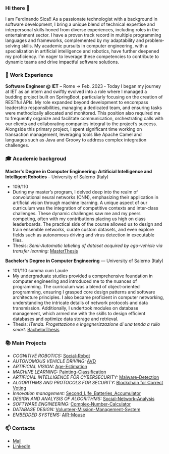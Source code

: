 ### Hi there 👋
I am Ferdinando Sica!! As a passionate technologist with a background in software development, I bring a unique blend of technical expertise and interpersonal skills honed from diverse experiences, including roles in the entertainment sector. I have a proven track record in multiple programming languages and frameworks, complemented by my adaptability and problem‐solving skills. My academic pursuits in computer engineering, with a specialization in artificial intelligence and robotics, have further deepened my proficiency. I’m eager to leverage these competencies to contribute to dynamic teams and drive impactful software solutions.

### 💼 Work Experience
**Software Engineer @ IET** – Rome -> Feb. 2023 ‐ Today
I began my journey at IET as an intern and swiftly evolved into a role where I managed a budding project built on SpringBoot, particularly focusing on the creation of RESTful APIs. My role expanded beyond development to encompass leadership responsibilities, managing a dedicated team, and ensuring tasks were methodically allocated and monitored. This position also required me to frequently organize and facilitate communication, orchestrating calls with our clients and collaborating companies integral to the project’s success. Alongside this primary project, I spent significant time working on transaction management, leveraging tools like Apache Camel and languages such as Java and Groovy to address complex integration challenges.


### 🎓 Academic backgroud
**Master's Degree in Computer Engineering: Artificial Intelligence and Intelligent Robotics** – University of Salerno (Italy)
* 109/110 
* During my master’s program, I delved deep into the realm of convolutional neural networks (CNN), emphasizing their application in artificial vision through machine learning. A unique aspect of our curriculum was the integration of competitive contexts and inter‐class challenges. These dynamic challenges saw me and my peers competing, often with my contributions placing us high on class leaderboards. The practical side of the course allowed us to design and train ensemble networks, curate custom datasets, and even explore fields such as autonomous driving and virus detection in executable files.
* Thesis: _Semi-Automatic labeling of dataset acquired by ego-vehicle via transfer learning:_ [MasterThesis]()

**Bachelor's Degree in Computer Engineering** — University of Salerno (Italy) 
* 101/110 summa cum Laude
* My undergraduate studies provided a comprehensive foundation in computer engineering and introduced me to the nuances of programming. The curriculum was a blend of object‐oriented programming, ensuring I grasped core design patterns and software architecture principles. I also became proficient in computer networking, understanding the intricate details of network protocols and data transmission. Additionally, I undertook modules on database management, which armed me with the skills to design efficient databases and optimize data storage and retrieval.
* Thesis: _iTenda. Progettazione e ingegnerizzazione di una tenda a rullo smart._ [BachelorThesis]()

### 📚 Main Projects
* _COGNITIVE ROBOTICS:_ [Social-Robot](https://github.com/CamillaSpi/DefinitivoCog)
* _AUTONOMOUS VEHICLE DRIVING:_ [AVD](https://github.com/vturi3/AVD_Project)
* _ARTIFICIAL VISION:_ [Age-Estimation](https://github.com/MattiaMarseglia/Artificial-Vision-Project)
* _MACHINE LEARNING:_ [Painting-Classification]()
* _ARTIFICIAL INTELLIGENCE FOR CYBERSECURITY:_ [Malware-Detection]()
* _ALGORITHMS AND PROTOCOLS FOR SECURITY:_ [Blockchain for Correct Voting]()
* _Innovation management:_ [Second_Life_Batteries_Accumulator]()
* _DESIGN AND ANALYSIS OF ALGORITHMS:_ [Social-Network-Analysis]()
* _SOFTWARE ENGINEERING:_ [Complex-Number-Calculator](https://github.com/CamillaSpi/ProjectGruppo12IZ)
* _DATABASE DESIGN:_ [Volunteer-Mission-Management-System]()
* _EMBEDDED SYSTEMS:_ [AIR-Mouse]()


### 📫 Contacts
* [Mail](mailto:ferdisica@gmail.com)
* [LinkedIn](https://www.linkedin.com/in/ferdinando-sica-b7aba2181/)


